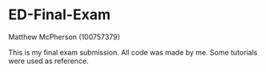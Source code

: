 # ED-Final-Exam

Matthew McPherson (100757379)

This is my final exam submission. All code was made by me. Some tutorials were used as reference. 
